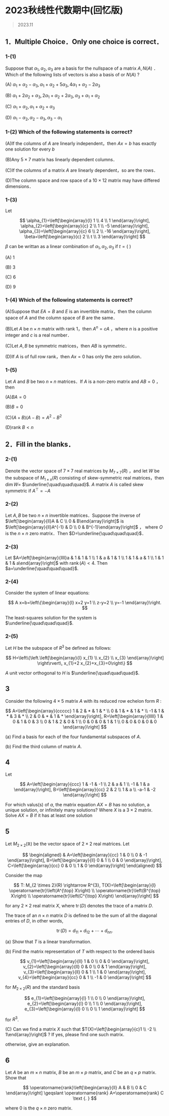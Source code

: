 # 2023秋线性代数期中(回忆版)

> 2023.11

## 1．Multiple Choice．Only one choice is correct．

### 1-(1)

Suppose that $\alpha_{1}, \alpha_{2}, \alpha_{3}$ are a basis for the nullspace of a matrix $A, N(A)$ ．Which of the following lists of vectors is also a basis of or $N(A)$ ?

(A) $\alpha_{1}+\alpha_{2}-\alpha_{3}, \alpha_{1}+\alpha_{2}+5 \alpha_{3}, 4 \alpha_{1}+\alpha_{2}-2 \alpha_{3}$

(B) $\alpha_{1}+2 \alpha_{2}+\alpha_{3}, 2 \alpha_{1}+\alpha_{2}+2 \alpha_{3}, \alpha_{3}+\alpha_{1}+\alpha_{2}$

(C) $\alpha_{1}+\alpha_{2}, \alpha_{1}+\alpha_{2}+\alpha_{3}$

(D) $\alpha_{1}-\alpha_{2}, \alpha_{2}-\alpha_{3}, \alpha_{3}-\alpha_{1}$

### 1-(2) Which of the following statements is correct?

(A)If the columns of $A$ are linearly independent，then $A x=b$ has exactly one solution for every $b$

(B)Any $5 \times 7$ matrix has linearly dependent columns．

(C)If the columns of a matrix $A$ are linearly dependent，so are the rows．

(D)The column space and row space of a $10 \times 12$ matrix may have differed dimensions．

### 1-(3)

Let

$$
\alpha_{1}=\left[\begin{array}{l}
1 \\
4 \\
1
\end{array}\right], \alpha_{2}=\left[\begin{array}{c}
2 \\
1 \\
-5
\end{array}\right], \alpha_{3}=\left[\begin{array}{c}
6 \\
2 \\
-16
\end{array}\right], \beta=\left[\begin{array}{c}
2 \\
t \\
3
\end{array}\right]
$$

$\beta$ can be writtan as a linear combination of $\alpha_{1}, \alpha_{2}, \alpha_{3}$ if $t=($ )

(A) 1

(B) 3

(C) 6

(D) 9

### 1-(4) Which of the following statements is correct?

(A)Suppose that $E A=B$ and $E$ is an invertible matrix，then the column space of $A$ and the column space of $B$ are the same．

(B)Let $A$ be $n \times n$ matrix with rank 1，then $A^{n}=c A$ ，where $n$ is a positive integer and $c$ is a real number．

(C)Let $A, B$ be symmetric matrices，then $A B$ is symmetric．

(D)If $A$ is of full row rank，then $A x=0$ has only the zero solution．

### 1-(5)

Let $A$ and $B$ be two $n \times n$ matrices．If $A$ is a non-zero matrix and $A B=0$ ，then

(A)$B A=0$

(B)$B=0$

(C)$(A+B)(A-B)=A^{2}-B^{2}$

(D)rank $B<n$

## 2．Fill in the blanks．

### 2-(1)

Denote the vector space of $7 \times 7$ real matrices by $M_{7 \times 7}(R)$ ，and let $W$ be the subspace of $M_{1 \times x}(R)$ consisting of skew-symmetric real matrices，then $\operatorname{dim} W=$ $\underline{\quad\quad\quad}$. $A$ matrix $A$ is called skew symmetric if $A^{\top}=-A$

### 2-(2)

Let $A, B$ be two $n \times n$ invertible matrices．Suppose the inverse of $\left[\begin{array}{ll}A & C \\ 0 & B\end{array}\right]$ is $\left[\begin{array}{ll}A^{-1} & D \\ 0 & B^{-1}\end{array}\right]$ ， where $O$ is the $n \times n$ zero matrix．Then $D=\underline{\quad\quad\quad}$．

### 2-(3)

Let $A=\left[\begin{array}{llll}a & 1 & 1 & 1 \\ 1 & a & 1 & 1 \\ 1 & 1 & a & 1 \\ 1 & 1 & 1 & a\end{array}\right]$ with $\operatorname{rank}(A)<4$. Then $a=\underline{\quad\quad\quad}$.

### 2-(4)

Consider the system of linear equations:

$$
A x=b=\left\{\begin{array}{l}
x+2 y=1 \\
z-y=2 \\
y=-1
\end{array}\right.
$$

The least-squares solution for the system is $\underline{\quad\quad\quad}$.

### 2-(5)

Let $H$ be the subspace of $R^{3}$ be defined as follows:

$$
H=\left\{\left.\left[\begin{array}{l}
x_{1} \\
x_{2} \\
x_{3}
\end{array}\right] \right\rvert\, x_{1}+2 x_{2}+x_{3}=0\right\}
$$

$A$ unit vector orthogonal to $H$ is $\underline{\quad\quad\quad}$.

## 3

Consider the following $4 \times 5$ matrix $A$ with its reduced row echelon form $R$ :

$$
A=\left[\begin{array}{ccccc}
1 & 2 & * & 1 & * \\
0 & 1 & * & 1 & * \\
-1 & 1 & * & 3 & * \\
2 & 0 & * & 1 & *
\end{array}\right], R=\left[\begin{array}{lllll}
1 & 0 & 1 & 0 & 3 \\
0 & 1 & 2 & 0 & 1 \\
0 & 0 & 0 & 1 & 1 \\
0 & 0 & 0 & 0 & 0
\end{array}\right]
$$

(a) Find a basis for each of the four fundamental subspaces of $A$.

(b) Find the third column of matrix $A$.

## 4

Let

$$
A=\left[\begin{array}{ccc}
1 & -1 & -1 \\
2 & a & 1 \\
-1 & 1 & a
\end{array}\right], B=\left[\begin{array}{cc}
2 & 2 \\
1 & a \\
-a-1 & -2
\end{array}\right]
$$

For which valus(s) of $a$, the matrix equation $A X=B$ has no solution, a unique solution, or infinitely many solutions? Where $X$ is a $3 \times 2$ matrix. Solve $A X=B$ if it has at least one solution

## 5

Let $M_{2 \times 2}(\mathbb{R})$ be the vector space of $2 \times 2$ real matrices. Let

$$
\begin{aligned}
& A=\left[\begin{array}{cc}
1 & 0 \\
0 & -1
\end{array}\right], B=\left[\begin{array}{ll}
0 & 1 \\
0 & 0
\end{array}\right], C=\left[\begin{array}{cc}
0 & 0 \\
1 & 0
\end{array}\right]
\end{aligned}
$$

Consider the map

$$
T: M_{2 \times 2}(R) \rightarrow R^{3}, T(X)=\left[\begin{array}{l}
\operatorname{tr}\left(A^{\top} X\right) \\
\operatorname{tr}\left(B^{\top} X\right) \\
\operatorname{tr}\left(C^{\top} X\right)
\end{array}\right]
$$

for any $2 \times 2$ real matrix $X$, where $\operatorname{tr}(D)$ denotes the trace of a matrix $D$.

The trace of an $n \times n$ matrix $D$ is defined to be the sum of all the diagonal entries of $D$, in other words,

$$
\operatorname{tr}(D)=d_{11}+d_{12}+\cdots+d_{nn} .
$$

(a) Show that $T$ is a linear transformation.

(b) Find the matrix representation of $T$ with respect to the ordered basis

$$
v_{1}=\left[\begin{array}{ll}
1 & 0 \\
0 & 0
\end{array}\right], v_{2}=\left[\begin{array}{ll}
0 & 0 \\
0 & 1
\end{array}\right], v_{3}=\left[\begin{array}{ll}
0 & 1 \\
1 & 0
\end{array}\right], v_{4}=\left[\begin{array}{cc}
0 & 1 \\
-1 & 0
\end{array}\right]
$$

for $M_{2 \times 2}(R)$ and the standard basis

$$
e_{1}=\left[\begin{array}{l}
1 \\
0 \\
0
\end{array}\right], e_{2}=\left[\begin{array}{l}
0 \\
1 \\
0
\end{array}\right], e_{3}=\left[\begin{array}{l}
0 \\
0 \\
1
\end{array}\right]
$$

for $R^{3}$.

(C) Can we find a matrix $X$ such that $T(X)=\left[\begin{array}{c}1 \\ -2 \\ 1\end{array}\right]$ ? If yes, please find one such matrix.

otherwise, give an explanation.

## 6

Let $A$ be an $m \times n$ matrix, $B$ be an $m \times p$ matrix, and $C$ be an $q \times p$ matrix. Show that

$$
\operatorname{rank}\left[\begin{array}{ll}
A & B \\
0 & C
\end{array}\right] \geqslant \operatorname{rank} A+\operatorname{rank} C \text {. }
$$

where 0 is the $q \times n$ zero matrix.
